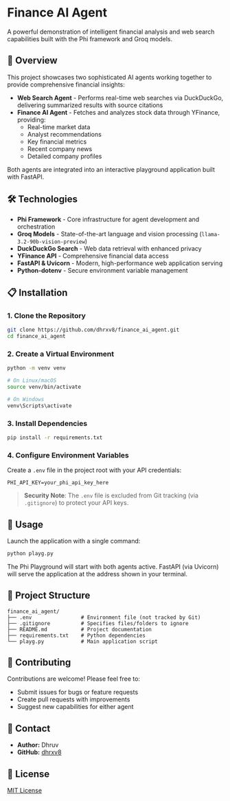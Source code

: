 # Finance AI Agent 

A powerful demonstration of intelligent financial analysis and web search capabilities built with the Phi framework and Groq models.

## 🚀 Overview

This project showcases two sophisticated AI agents working together to provide comprehensive financial insights:

- **Web Search Agent** - Performs real-time web searches via DuckDuckGo, delivering summarized results with source citations
- **Finance AI Agent** - Fetches and analyzes stock data through YFinance, providing:
  - Real-time market data
  - Analyst recommendations
  - Key financial metrics
  - Recent company news
  - Detailed company profiles

Both agents are integrated into an interactive playground application built with FastAPI.

## 🛠️ Technologies

- **Phi Framework** - Core infrastructure for agent development and orchestration
- **Groq Models** - State-of-the-art language and vision processing (`llama-3.2-90b-vision-preview`)
- **DuckDuckGo Search** - Web data retrieval with enhanced privacy
- **YFinance API** - Comprehensive financial data access
- **FastAPI & Uvicorn** - Modern, high-performance web application serving
- **Python-dotenv** - Secure environment variable management

## 📋 Installation

### 1. Clone the Repository

```bash
git clone https://github.com/dhrxv8/finance_ai_agent.git
cd finance_ai_agent
```

### 2. Create a Virtual Environment

```bash
python -m venv venv

# On Linux/macOS
source venv/bin/activate

# On Windows
venv\Scripts\activate
```

### 3. Install Dependencies

```bash
pip install -r requirements.txt
```

### 4. Configure Environment Variables

Create a `.env` file in the project root with your API credentials:

```env
PHI_API_KEY=your_phi_api_key_here
```

> **Security Note**: The `.env` file is excluded from Git tracking (via `.gitignore`) to protect your API keys.

## 🚀 Usage

Launch the application with a single command:

```bash
python playg.py
```

The Phi Playground will start with both agents active. FastAPI (via Uvicorn) will serve the application at the address shown in your terminal.

## 📁 Project Structure

```
finance_ai_agent/
├── .env                # Environment file (not tracked by Git)
├── .gitignore          # Specifies files/folders to ignore
├── README.md           # Project documentation
├── requirements.txt    # Python dependencies
└── playg.py            # Main application script
```

## 👥 Contributing

Contributions are welcome! Please feel free to:
- Submit issues for bugs or feature requests
- Create pull requests with improvements
- Suggest new capabilities for either agent

## 📧 Contact

- **Author:** Dhruv
- **GitHub:** [dhrxv8](https://github.com/dhrxv8)

## 📄 License

[MIT License](LICENSE)
